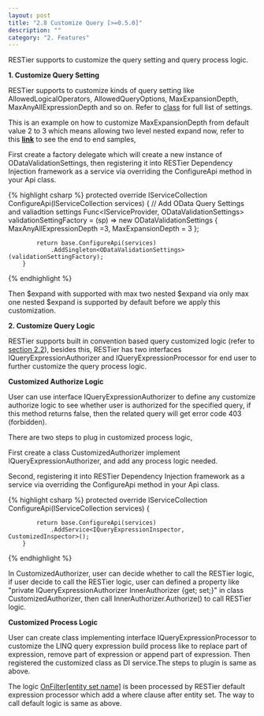 ```yaml
---
layout: post
title: "2.8 Customize Query [>=0.5.0]"
description: ""
category: "2. Features"
---
```


RESTier supports to customize the query setting and query process logic.

**1. Customize Query Setting**

RESTier supports to customize kinds of query setting like AllowedLogicalOperators, AllowedQueryOptions, MaxExpansionDepth, MaxAnyAllExpressionDepth and so on. Refer to [class](https://github.com/OData/WebApi/blob/master/OData/src/System.Web.OData/OData/Query/ODataValidationSettings.cs) for full list of settings.

This is an example on how to customize MaxExpansionDepth from default value 2 to 3 which means allowing two level nested expand now, refer to this [**link**](https://github.com/OData/RESTier/blob/master/test/ODataEndToEndTests/Microsoft.Restier.WebApi.Test.Services.Trippin/Api/TrippinApi.cs) to see the end to end samples,

First create a factory delegate which will create a new instance of ODataValidationSettings, then registering it into RESTier Dependency Injection framework as a service via overriding the ConfigureApi method in your Api class.

{% highlight csharp %}
        protected override IServiceCollection ConfigureApi(IServiceCollection services)
        {
            // Add OData Query Settings and valiadtion settings
            Func<IServiceProvider, ODataValidationSettings> validationSettingFactory = (sp) => new ODataValidationSettings
            {
                MaxAnyAllExpressionDepth =3,
                MaxExpansionDepth = 3
            };

            return base.ConfigureApi(services)
                .AddSingleton<ODataValidationSettings>(validationSettingFactory);
        }
{% endhighlight %}

Then $expand with supported with max two nested $expand via only max one nested $expand is supported by default before we apply this customization.


**2. Customize Query Logic**

RESTier supports built in convention based query customized logic (refer to [section 2.2](http://odata.github.io/RESTier/#02-02-entity-set-filters-new)), besides this, RESTier has two interfaces IQueryExpressionAuthorizer and IQueryExpressionProcessor for end user to further customize the query process logic.

**Customized Authorize Logic**

User can use interface IQueryExpressionAuthorizer to define any customize authorize logic to see whether user is authorized for the specified query, if this method returns false, then the related query will get error code 403 (forbidden).

There are two steps to plug in customized process logic,

First create a class CustomizedAuthorizer implement IQueryExpressionAuthorizer, and add any process logic needed.

Second, registering it into RESTier Dependency Injection framework as a service via overriding the ConfigureApi method in your Api class.

{% highlight csharp %}
        protected override IServiceCollection ConfigureApi(IServiceCollection services)
        {

            return base.ConfigureApi(services)
                .AddService<IQueryExpressionInspector, CustomizedInspector>();
        }
{% endhighlight %}

In CustomizedAuthorizer, user can decide whether to call the RESTier logic, if user decide to call the RESTier logic, user can defined a property like "private IQueryExpressionAuthorizer InnerAuthorizer {get; set;}" in class CustomizedAuthorizer, then call InnerAuthorizer.Authorize() to call RESTier logic.


**Customized Process Logic**

User can create class implementing interface IQueryExpressionProcessor to customize the LINQ query expression build process like to replace part of expression, remove part of expression or append part of expression. Then registered the customized class as DI service.The steps to plugin is same as above.

The logic [OnFilter[entity set name]](http://odata.github.io/RESTier/#02-02-entity-set-filters-new) is been processed by RESTier default expression processor which add a where clause after entity set. The way to call default logic is same as above.

